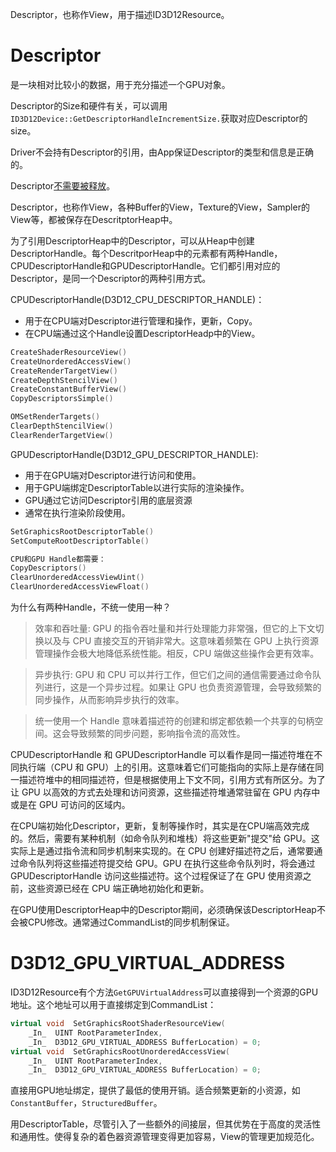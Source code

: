 Descriptor，也称作View，用于描述ID3D12Resource。

# Descriptor

是一块相对比较小的数据，用于充分描述一个GPU对象。

Descriptor的Size和硬件有关，可以调用`ID3D12Device::GetDescriptorHandleIncrementSize.`获取对应Descriptor的size。

Driver不会持有Descriptor的引用，由App保证Descriptor的类型和信息是正确的。

Descriptor[不需要被释放](https://learn.microsoft.com/en-us/windows/win32/direct3d12/descriptors-overview#descriptor-data)。

Descriptor，也称作View，各种Buffer的View，Texture的View，Sampler的View等，都被保存在DescritptorHeap中。

为了引用DescriptorHeap中的Descriptor，可以从Heap中创建DescriptorHandle。每个DescritporHeap中的元素都有两种Handle，CPUDescriptorHandle和GPUDescriptorHandle。它们都引用对应的Descriptor，是同一个Descriptor的两种引用方式。

CPUDescriptorHandle(D3D12_CPU_DESCRIPTOR_HANDLE)：
* 用于在CPU端对Descriptor进行管理和操作，更新，Copy。
* 在CPU端通过这个Handle设置DescriptorHeadp中的View。
```c++
CreateShaderResourceView()
CreateUnorderedAccessView()
CreateRenderTargetView()
CreateDepthStencilView()
CreateConstantBufferView()
CopyDescriptorsSimple()

OMSetRenderTargets()
ClearDepthStencilView()
ClearRenderTargetView()
```
GPUDescriptorHandle(D3D12_GPU_DESCRIPTOR_HANDLE):
* 用于在GPU端对Descriptor进行访问和使用。
* 用于GPU端绑定DescriptorTable以进行实际的渲染操作。
* GPU通过它访问Descriptor引用的底层资源
* 通常在执行渲染阶段使用。

```c++
SetGraphicsRootDescriptorTable()
SetComputeRootDescriptorTable()
```

```c++
CPU和GPU Handle都需要：
CopyDescriptors()
ClearUnorderedAccessViewUint()
ClearUnorderedAccessViewFloat()
```

为什么有两种Handle，不统一使用一种？

> 效率和吞吐量: GPU 的指令吞吐量和并行处理能力非常强，但它的上下文切换以及与 CPU 直接交互的开销非常大。这意味着频繁在 GPU 上执行资源管理操作会极大地降低系统性能。相反，CPU 端做这些操作会更有效率。

> 异步执行: GPU 和 CPU 可以并行工作，但它们之间的通信需要通过命令队列进行，这是一个异步过程。如果让 GPU 也负责资源管理，会导致频繁的同步操作，从而影响异步执行的效率。

> 统一使用一个 Handle 意味着描述符的创建和绑定都依赖一个共享的句柄空间。这会导致频繁的同步问题，影响指令流的高效性。

CPUDescriptorHandle 和 GPUDescriptorHandle 可以看作是同一描述符堆在不同执行端（CPU 和 GPU）上的引用。这意味着它们可能指向的实际上是存储在同一描述符堆中的相同描述符，但是根据使用上下文不同，引用方式有所区分。为了让 GPU 以高效的方式去处理和访问资源，这些描述符堆通常驻留在 GPU 内存中或是在 GPU 可访问的区域内。

在CPU端初始化Descriptor，更新，复制等操作时，其实是在CPU端高效完成的。然后，需要有某种机制（如命令队列和堆栈）将这些更新"提交"给 GPU。这实际上是通过指令流和同步机制来实现的。在 CPU 创建好描述符之后，通常要通过命令队列将这些描述符提交给 GPU。GPU 在执行这些命令队列时，将会通过 GPUDescriptorHandle 访问这些描述符。这个过程保证了在 GPU 使用资源之前，这些资源已经在 CPU 端正确地初始化和更新。

在GPU使用DescriptorHeap中的Descriptor期间，必须确保该DescriptorHeap不会被CPU修改。通常通过CommandList的同步机制保证。

# D3D12_GPU_VIRTUAL_ADDRESS
ID3D12Resource有个方法`GetGPUVirtualAddress`可以直接得到一个资源的GPU地址。这个地址可以用于直接绑定到CommandList：
```c++
virtual void  SetGraphicsRootShaderResourceView( 
    _In_  UINT RootParameterIndex,
    _In_  D3D12_GPU_VIRTUAL_ADDRESS BufferLocation) = 0;
virtual void  SetGraphicsRootUnorderedAccessView( 
    _In_  UINT RootParameterIndex,
    _In_  D3D12_GPU_VIRTUAL_ADDRESS BufferLocation) = 0;
```
直接用GPU地址绑定，提供了最低的使用开销。适合频繁更新的小资源，如`ConstantBuffer`，`StructuredBuffer`。

用DescriptorTable，尽管引入了一些额外的间接层，但其优势在于高度的灵活性和通用性。使得复杂的着色器资源管理变得更加容易，View的管理更加规范化。